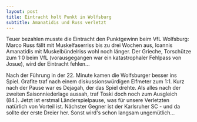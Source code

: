 ```yaml
---
layout: post
title: Eintracht holt Punkt in Wolfsburg
subtitle: Amanatidis und Russ verletzt
---
```


Teuer bezahlen musste die Eintracht den Punktgewinn beim VfL Wolfsburg: Marco Russ fällt mit Muskelfaserriss bis zu drei Wochen aus, Ioannis Amanatidis mit Muskelbündelriss wohl noch länger. Der Grieche, Torschütze zum 1:0 beim VfL (vorausgegangen war ein katastrophaler Fehlpass von Josue), wird der Eintracht fehlen...

Nach der Führung in der 22. Minute kamen die Wolfsburger besser ins Spiel. Grafite traf nach einem diskussionswürdigen Elfmeter zum 1:1. Kurz nach der Pause war es Dejagah, der das Spiel drehte. Als alles nach der zweiten Saisonniederlage aussah, traf Toski doch noch zum Ausgleich (84.). Jetzt ist erstmal Länderspielpause, was für unsere Verletzten natürlich von Vorteil ist. Nächster Gegner ist der Karlsruher SC - und da sollte der erste Dreier her. Sonst wird's schon langsam ungemütlich...
